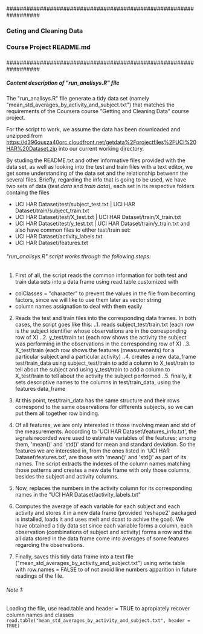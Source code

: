 ##################################################################
###
### Geting and Cleaning Data
###
### Course Project README.md
###
##################################################################

##### Content description of "run_analisys.R" file

The "run_analisys.R" file generate a tidy data set (namely "mean_std_averages_by_activity_and_subject.txt") that 
matches the requirements of the Coursera course "Getting and Cleaning Data" course project.

For the script to work, we assume the data has been downloaded and unzipped from https://d396qusza40orc.cloudfront.net/getdata%2Fprojectfiles%2FUCI%20HAR%20Dataset.zip 
into our current working directory.

By studing the README.txt and other informative files provided with the data set, as well as looking into the test and 
train files with a text editor, we get some understanding of the data set and the relationship betwenn the several 
files. Briefly, regarding the info that is going to be used, we have two sets of data (_test data_ and _train data_), 
each set in its respective folders containg the files
- UCI HAR Dataset/test/subject_test.txt | UCI HAR Dataset/train/subject_train.txt
- UCI HAR Dataset/test/X_test.txt | UCI HAR Dataset/train/X_train.txt
- UCI HAR Dataset/test/y_test.txt | UCI HAR Dataset/train/y_train.txt
and also have common files to either test/train set:
- UCI HAR Dataset/activity_labels.txt
- UCI HAR Dataset/features.txt

###### "run_analisys.R" script works through the following steps:

1. First of all, the script reads the common information for both test and train data sets into a data frame using read.table customized with 
- colClasses = "character" to prevent the values in the file from becoming factors, since we will like to use them later as vector string
- column names assignation to deal with them easily

2. Reads the test and train files into the corresponding data frames. In both cases, the script goes like this:
..1. reads subject_test/train.txt (each row is the subject identifier whose observations are in the corresponding row of X)
..2. y_test/train.txt (each row shows the activity the subject was performing in the observations in the corresponding row of X)
..3. X_test/train (each row shows the features (measurements) for a particular subject and a particular activity)
..4. creates a new data_frame test/train_data using subject_test/train to add a column to X_test/train to tell about the subject and using y_test/train to add a column to X_test/train to tell about the activity the subject performed
..5. finally, it sets descriptive names to the columns in test/train_data, using the features data_frame

3. At this point, test/train_data has the same structure and their rows correspond to the same observations for differents subjects, so we can put them all together row binding.

4. Of all features, we are only interested in those involving mean and std of the measurements. According to 'UCI HAR Dataset\features_info.txt', the signals recorded were used to
estimate variables of the features; among them, 'mean()' and 'std()' stand for mean and
standard deviation. So the features we are interested in, from the ones listed in 'UCI HAR Dataset\features.txt', are those with 'mean()' and 'std()' as 
part of its names. The script extracts the indexes of the column names matching those patterns and creates a new date frame with only those columns, besides the subject and activity columns.

5. Now, replaces the numbers in the activity column for its corresponding names in the "UCI HAR Dataset/activity_labels.txt"

6. Computes the average of each variable for each subject and each activity and stores it in a new 
data frame (provided 'reshape2' packaged is installed, loads it and uses melt and dcast to achive the goal).
We have obtained a tidy data set since each variable forms a column, each observation (combinations of subject and activity) forms a row
and the all data stored in the data frame come into averages of some features regarding the observations.

7. Finally, saves this tidy data frame into a text file ("mean_std_averages_by_activity_and_subject.txt") using write.table with row.names = FALSE to of not 
avoid line numbers apparition in future readings of the file.


###### Note 1:
Loading the file, use read.table and header = TRUE to apropiately recover column names and classes
`read.table("mean_std_averages_by_activity_and_subject.txt", header = TRUE)`














